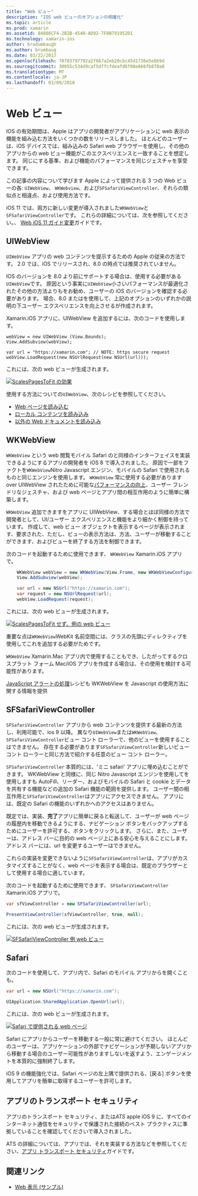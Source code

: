 ```yaml
---
title: "Web ビュー"
description: "IOS web ビューのオプションの明確化"
ms.topic: article
ms.prod: xamarin
ms.assetid: 84886CF4-2B2B-4540-AD92-7F0B791952D1
ms.technology: xamarin-ios
author: bradumbaugh
ms.author: brumbaug
ms.date: 03/22/2017
ms.openlocfilehash: 70703797792a2f667a2eb20cbc45d1736e5e6b9d
ms.sourcegitcommit: 30055c534d9caf5dffcfdeafd6f08e666fb870a8
ms.translationtype: MT
ms.contentlocale: ja-JP
ms.lasthandoff: 03/09/2018
---
```

# <a name="web-views"></a>Web ビュー

IOS の有効期間は、Apple はアプリの開発者がアプリケーションに web 表示の機能を組み込む方法をいくつかの数をリリースしました。 ほとんどのユーザーは、iOS デバイスでは、組み込みの Safari web ブラウザーを使用し、その他のアプリからの web ビュー機能がこのエクスペリエンスと一致することを想定します。 同じにする基準、および機能のパフォーマンスを同じジェスチャを享受できます。

この記事の内容について学びます Apple によって提供される 3 つの Web ビューの各: `UIWebView`、 `WKWebview`、および`SFSafariViewController`、それらの類似点と相違点、および使用方法です。 

iOS 11 では、両方に新しい変更が導入されました`WKWebView`と`SFSafariViewController`です。 これらの詳細については、次を参照してください。、 [Web iOS 11 ガイド変更](~/ios/platform/introduction-to-ios11/web.md)ガイドです。

## <a name="uiwebview"></a>UIWebView

`UIWebView` アプリの web コンテンツを提示するための Apple の従来の方法です。 2.0 では、iOS でリリースされ、8.0 の時点では推奨されていません。

IOS のバージョンを 8.0 より前にサポートする場合は、使用する必要がある`UIWebView`です。 原因という事実に`UIWebView`小さいパフォーマンスが最適化されたその他の方法よりもをお勧め、ユーザーの iOS のバージョンを確認する必要があります。 場合、8.0 またはを使用して、上記のオプションのいずれかの説明の下ユーザー エクスペリエンスを向上させるが作成されます。
 
Xamarin.iOS アプリに、UIWebView を追加するには、次のコードを使用します。
 
```
webView = new UIWebView (View.Bounds);
View.AddSubview(webView);

var url = "https://xamarin.com"; // NOTE: https secure request
webView.LoadRequest(new NSUrlRequest(new NSUrl(url)));
```

これには、次の web ビューが生成されます。

[![](uiwebview-images/webview.png "ScalesPagesToFit の効果")](uiwebview-images/webview.png#lightbox)

使用する方法についての`UIWebView`、次のレシピを参照してください。


- [Web ページを読み込む](https://developer.xamarin.com/recipes/ios/content_controls/web_view/load_a_web_page/)
- [ローカル コンテンツを読み込み](https://developer.xamarin.com/recipes/ios/content_controls/web_view/load_local_content/)
- [以外の Web ドキュメントを読み込み](https://developer.xamarin.com/recipes/ios/content_controls/web_view/load_non-web_documents/)

## <a name="wkwebview"></a>WKWebView

`WKWebView` という web 閲覧モバイル Safari のと同様のインターフェイスを実装できるようにするアプリの開発者を iOS 8 で導入されました。 原因で一部をファクトを`WKWebView`Nitro Javascript エンジン、モバイルの Safari で使用されるものと同じエンジンを使用します。 `WKWebView` 常に使用する必要があります over UIWebView されたために可能な[パフォーマンスの向上](http://blog.initlabs.com/post/100113463211/wkwebview-vs-uiwebview)、ユーザー フレンドリなジェスチャ、および web ページとアプリ間の相互作用のように簡単に構築します。
  
`WKWebView` 追加できますをアプリに UIWebView、する場合とほぼ同様の方法で開発者として、UI/ユーザー エクスペリエンスと機能をより細かく制御を持っています。 作成して、web ビュー オブジェクトを表示するページが表示されます、要求された、ただし、ビューの表示方法は、方法、ユーザーが移動することができます、およびビューを終了する方法を制御できます。  

次のコードを起動するために使用できます、 `WKWebView` Xamarin.iOS アプリで。

```csharp
    WKWebView webView = new WKWebView(View.Frame, new WKWebViewConfiguration());
    View.AddSubview(webView);

    var url = new NSUrl("https://xamarin.com");
    var request = new NSUrlRequest(url);
    webView.LoadRequest(request);
```

これには、次の web ビューが生成されます。

[![](uiwebview-images/wkwebview.png "ScalesPagesToFit せず、例の web ビュー")](uiwebview-images/wkwebview.png#lightbox)

重要な点は`WKWebView`WebKit 名前空間には、クラスの先頭にディレクティブを使用してこれを追加する必要がためです。

`WKWebView` Xamarin.Mac アプリ内で使用することもでき、したがってするクロスプラット フォーム Mac/iOS アプリを作成する場合は、その使用を検討する可能性があります。

[JavaScript アラートの処理](https://developer.xamarin.com/recipes/ios/content_controls/web_view/handle_javascript_alerts/)レシピも WKWebView を Javascript の使用方法に関する情報を提供

<a name="safariviewcontroller" />

## <a name="sfsafariviewcontroller"></a>SFSafariViewController
 
 `SFSafariViewController` アプリから web コンテンツを提供する最新の方法し、利用可能で、ios 9 以降。 異なり`UIWebView`または`WKWebView`、`SFSafariViewController`ビュー コント ローラーで、他のビューを使用することはできません。 存在する必要があります`SFSafariViewController`新しいビュー コント ローラーと同じ方法で紹介する任意のビュー コント ローラー。
 
 `SFSafariViewController` 本質的には、'ミニ safari' アプリに埋め込むことができます。 WKWebView と同様に、同じ Nitro Javascript エンジンを使用してを使用しますも AutoFill、リーダー、およびモバイルの Safari と cookie とデータを共有する機能などの追加の Safari 機能の範囲を提供します。 ユーザー間の相互作用と`SFSafariViewController`はアプリにアクセスできません。 アプリには、既定の Safari の機能のいずれかへのアクセスはありません。
 
既定では、実装、**完了**アプリに簡単に戻ると転送して、ユーザーが web ページの履歴内を移動できるようにする、ナビゲーション ボタンをバックアップするためにユーザーを許可する、ボタンをクリックします。 さらに、また、ユーザーは、アドレス バーに目的の web ページ上にある安心を与えることにします。 アドレス バーには、url を変更するユーザーはできません。 

これらの実装を変更できないように`SFSafariViewController`は、アプリがカスタマイズすることがなく、web ページを表示する場合は、既定のブラウザーとして使用する場合に適しています。

次のコードを起動するために使用できます、 `SFSafariViewController` Xamarin.iOS アプリで。

```csharp
var sfViewController = new SFSafariViewController(url);

PresentViewController(sfViewController, true, null);
```

これには、次の web ビューが生成されます。

[![](uiwebview-images/sfsafariviewcontroller.png "SFSafariViewController 例 web ビュー")](uiwebview-images/sfsafariviewcontroller.png#lightbox)

## <a name="safari"></a>Safari

次のコードを使用して、アプリ内で、Safari のモバイル アプリからを開くことも。

```csharp
var url = new NSUrl("https://xamarin.com");

UIApplication.SharedApplication.OpenUrl(url);

```

これには、次の web ビューが生成されます。

[![](uiwebview-images/safari.png "Safari で提供される web ページ")](uiwebview-images/safari.png#lightbox)

Safari にアプリからユーザーを移動する一般に常に避けてください。 ほとんどのユーザーは、アプリケーションの外部でナビゲーションが予期しないアプリから移動する場合のユーザー可能性がありますしないを返すよう、エンゲージメントを本質的に強制終了します。

iOS 9 の機能強化では、Safari ページの左上隅で提供される、[戻る] ボタンを使用してアプリを簡単に取得するユーザーを許可します。

## <a name="app-transport-security"></a>アプリのトランスポート セキュリティ

アプリのトランスポート セキュリティ、または*ATS* apple iOS 9 に、すべてのインターネット通信をセキュリティで保護された接続のベスト プラクティスに準拠していることを確認してくださいで導入されました。

ATS の詳細については、アプリでは、それを実装する方法などを参照してください、[アプリ トランスポート セキュリティ](~/ios/app-fundamentals/ats.md)ガイドです。

## <a name="related-links"></a>関連リンク

- [Web 表示 (サンプル)](https://developer.xamarin.com/samples/monotouch/WebView/)
